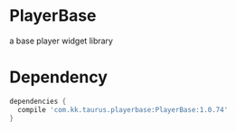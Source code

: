 # PlayerBase
a base player widget library
# Dependency
```gradle
dependencies {
  compile 'com.kk.taurus.playerbase:PlayerBase:1.0.74'
}
```
